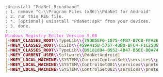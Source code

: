 <pre><span style='color:#696969; '>;Uninstall "PdaNet Broadband"</span>
<span style='color:#696969; '>; 1. remove "C:\\Program Files (x86)\\PdaNet for Android"</span>
<span style='color:#696969; '>; 2. run this REG file.</span>
<span style='color:#696969; '>; *. [optional] uninstall "PdaNet.apk" from your devices.</span>
<span style='color:#696969; '>; 3. done.</span>
<span style='color:#696969; '>;--------------------------------</span>
<span style='color:#e34adc; '>Windows Registry Editor Version 5.00</span>
<span style='color:#a65700; '>[</span><span style='color:#800080; '>-</span><span style='color:#800000; font-weight:bold; '>HKEY_CLASSES_ROOT</span><span style='color:#800080; '>\\</span><span style='color:#5f5035; '>TypeLib</span><span style='color:#800080; '>\\</span><span style='color:#800080; '>{</span><span style='color:#008000; '>79DB5EF6</span><span style='color:#808030; '>-</span><span style='color:#008000; '>1875</span><span style='color:#808030; '>-</span><span style='color:#008000; '>4FB7</span><span style='color:#808030; '>-</span><span style='color:#008000; '>B7CB</span><span style='color:#808030; '>-</span><span style='color:#008000; '>FFA2ED9F2DCD</span><span style='color:#800080; '>}</span><span style='color:#a65700; '>]</span>
<span style='color:#a65700; '>[</span><span style='color:#800080; '>-</span><span style='color:#800000; font-weight:bold; '>HKEY_CLASSES_ROOT</span><span style='color:#800080; '>\\</span><span style='color:#5f5035; '>CLSID</span><span style='color:#800080; '>\\</span><span style='color:#800080; '>{</span><span style='color:#008000; '>459A415B</span><span style='color:#808030; '>-</span><span style='color:#008000; '>5757</span><span style='color:#808030; '>-</span><span style='color:#008000; '>43B0</span><span style='color:#808030; '>-</span><span style='color:#008000; '>BFC4</span><span style='color:#808030; '>-</span><span style='color:#008000; '>F1C2589CB2FA</span><span style='color:#800080; '>}</span><span style='color:#a65700; '>]</span>
<span style='color:#a65700; '>[</span><span style='color:#800080; '>-</span><span style='color:#800000; font-weight:bold; '>HKEY_CLASSES_ROOT</span><span style='color:#800080; '>\\</span><span style='color:#5f5035; '>TypeLib</span><span style='color:#800080; '>\\</span><span style='color:#800080; '>{</span><span style='color:#008000; '>B9181894</span><span style='color:#808030; '>-</span><span style='color:#008000; '>8952</span><span style='color:#808030; '>-</span><span style='color:#008000; '>4B47</span><span style='color:#808030; '>-</span><span style='color:#008000; '>B5EE</span><span style='color:#808030; '>-</span><span style='color:#008000; '>D8A74380C6DC</span><span style='color:#800080; '>}</span><span style='color:#a65700; '>]</span>
<span style='color:#a65700; '>[</span><span style='color:#800080; '>-</span><span style='color:#800000; font-weight:bold; '>HKEY_CURRENT_USER</span><span style='color:#800080; '>\\</span><span style='color:#5f5035; '>Software</span><span style='color:#800080; '>\\</span><span style='color:#5f5035; '>PdaNetAndroid</span><span style='color:#a65700; '>]</span>
<span style='color:#a65700; '>[</span><span style='color:#800080; '>-</span><span style='color:#800000; font-weight:bold; '>HKEY_LOCAL_MACHINE</span><span style='color:#800080; '>\\</span><span style='color:#5f5035; '>SYSTEM</span><span style='color:#800080; '>\\</span><span style='color:#5f5035; '>CurrentControlSet</span><span style='color:#800080; '>\\</span><span style='color:#5f5035; '>services</span><span style='color:#800080; '>\\</span><span style='color:#5f5035; '>pneteth</span><span style='color:#a65700; '>]</span>
<span style='color:#a65700; '>[</span><span style='color:#800080; '>-</span><span style='color:#800000; font-weight:bold; '>HKEY_LOCAL_MACHINE</span><span style='color:#800080; '>\\</span><span style='color:#5f5035; '>SYSTEM</span><span style='color:#800080; '>\\</span><span style='color:#5f5035; '>ControlSet001</span><span style='color:#800080; '>\\</span><span style='color:#5f5035; '>services</span><span style='color:#800080; '>\\</span><span style='color:#5f5035; '>pneteth</span><span style='color:#a65700; '>]</span>
<span style='color:#a65700; '>[</span><span style='color:#800080; '>-</span><span style='color:#800000; font-weight:bold; '>HKEY_LOCAL_MACHINE</span><span style='color:#800080; '>\\</span><span style='color:#5f5035; '>SYSTEM</span><span style='color:#800080; '>\\</span><span style='color:#5f5035; '>ControlSet002</span><span style='color:#800080; '>\\</span><span style='color:#5f5035; '>services</span><span style='color:#800080; '>\\</span><span style='color:#5f5035; '>pneteth</span><span style='color:#a65700; '>]</span>
</pre>
